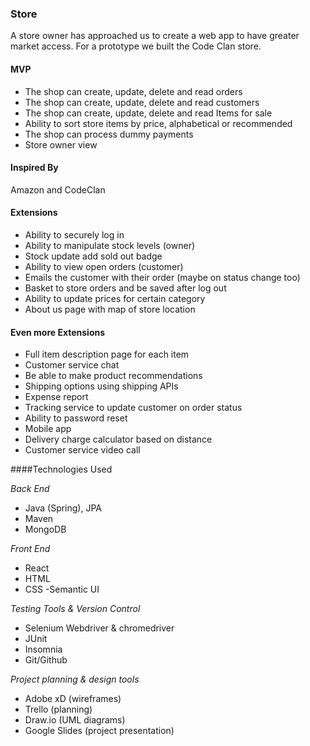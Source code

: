 ### Store

A store owner has approached us to create a web app to have greater market access.
For a prototype we built the Code Clan store.

#### MVP

- The shop can create, update, delete and read orders
- The shop can create, update, delete and read customers
- The shop can create, update, delete and read Items for sale
- Ability to sort store items by price, alphabetical or recommended
- The shop can process dummy payments
- Store owner view  

#### Inspired By
Amazon and CodeClan

#### Extensions

- Ability to securely log in
- Ability to manipulate stock levels (owner)
- Stock update add sold out badge 
- Ability to view open orders (customer)
- Emails the customer with their order (maybe on status change too)
- Basket to store orders and be saved after log out
- Ability to update prices for certain category
- About us page with map of store location

#### Even more Extensions

- Full item description page for each item
- Customer service chat
- Be able to make product recommendations
- Shipping options using shipping APIs
- Expense report
- Tracking service to update customer on order status
- Ability to password reset
- Mobile app
- Delivery charge calculator based on distance
- Customer service video call

####Technologies Used

*Back End*
- Java (Spring), JPA
- Maven
- MongoDB


*Front End*
- React
- HTML
- CSS
-Semantic UI

*Testing Tools & Version Control*
- Selenium Webdriver & chromedriver
- JUnit
- Insomnia
- Git/Github

*Project planning & design tools*
- Adobe xD (wireframes)
- Trello (planning)
- Draw.io (UML diagrams)
- Google Slides (project presentation)
